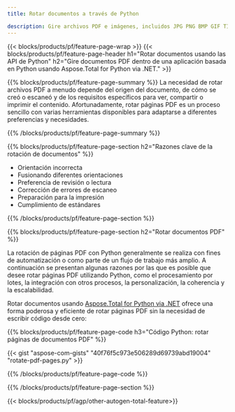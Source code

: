 ```yaml
---
title: Rotar documentos a través de Python 

description: Gire archivos PDF e imágenes, incluidos JPG PNG BMP GIF TIFF SVG a través de su aplicación Python.
---
```


{{< blocks/products/pf/feature-page-wrap >}}
{{< blocks/products/pf/feature-page-header h1="Rotar documentos usando las API de Python" h2="Gire documentos PDF dentro de una aplicación basada en Python usando Aspose.Total for Python via .NET." >}}

{{% blocks/products/pf/feature-page-summary %}}
La necesidad de rotar archivos PDF a menudo depende del origen del documento, de cómo se creó o escaneó y de los requisitos específicos para ver, compartir o imprimir el contenido. Afortunadamente, rotar páginas PDF es un proceso sencillo con varias herramientas disponibles para adaptarse a diferentes preferencias y necesidades. 

{{% /blocks/products/pf/feature-page-summary  %}}

{{% blocks/products/pf/feature-page-section  h2="Razones clave de la rotación de documentos" %}}

- Orientación incorrecta 
- Fusionando diferentes orientaciones 
- Preferencia de revisión o lectura 
- Corrección de errores de escaneo 
- Preparación para la impresión
- Cumplimiento de estándares 

{{% /blocks/products/pf/feature-page-section %}}

{{% blocks/products/pf/feature-page-section  h2="Rotar documentos PDF" %}}

La rotación de páginas PDF con Python generalmente se realiza con fines de automatización o como parte de un flujo de trabajo más amplio. A continuación se presentan algunas razones por las que es posible que desee rotar páginas PDF utilizando Python, como el procesamiento por lotes, la integración con otros procesos, la personalización, la coherencia y la escalabilidad.  <br />

Rotar documentos usando [Aspose.Total for Python via .NET](https://products.aspose.com/total/python-net/) ofrece una forma poderosa y eficiente de rotar páginas PDF sin la necesidad de escribir código desde cero:

{{% blocks/products/pf/feature-page-code h3="Código Python: rotar páginas de documentos PDF" %}}

{{< gist "aspose-com-gists" "40f76f5c973e506289d69739abd19004" "rotate-pdf-pages.py" >}}

{{% /blocks/products/pf/feature-page-code  %}}

{{% /blocks/products/pf/feature-page-section %}}

{{< blocks/products/pf/agp/other-autogen-total-feature>}}